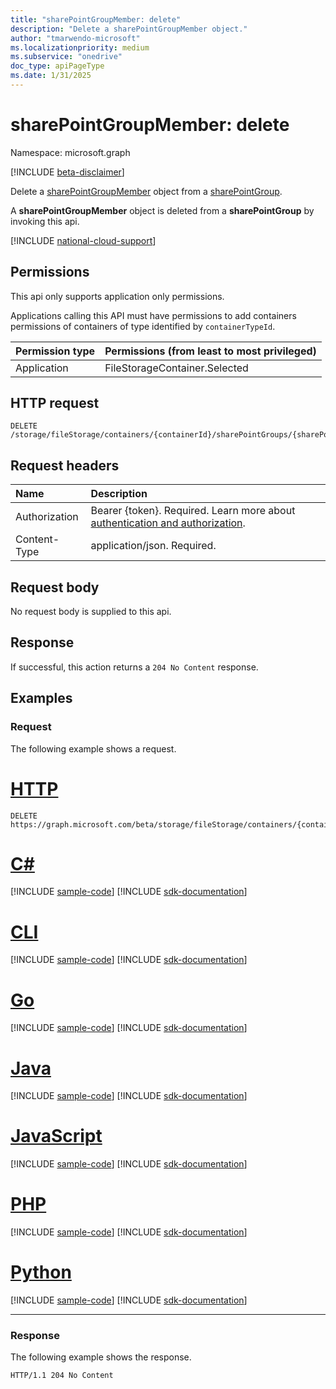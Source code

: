 ```yaml
---
title: "sharePointGroupMember: delete"
description: "Delete a sharePointGroupMember object."
author: "tmarwendo-microsoft"
ms.localizationpriority: medium
ms.subservice: "onedrive"
doc_type: apiPageType
ms.date: 1/31/2025
---
```


# sharePointGroupMember: delete  

Namespace: microsoft.graph

[!INCLUDE [beta-disclaimer](../../includes/beta-disclaimer.md)]

Delete a [sharePointGroupMember](../resources/sharepointgroupmember.md) object from a [sharePointGroup](../resources/sharepointgroup.md).

A **sharePointGroupMember** object is deleted from a **sharePointGroup** by invoking this api.

[!INCLUDE [national-cloud-support](../../includes/global-us.md)]

## Permissions

This api only supports application only permissions.

Applications calling this API must have permissions to add containers permissions of containers of type identified by `containerTypeId`.

| Permission type                        | Permissions (from least to most privileged) |
| :------------------------------------- | :------------------------------------------ |
| Application                            | FileStorageContainer.Selected               |

## HTTP request

<!-- {
  "blockType": "ignored"
}
-->
``` http
DELETE /storage/fileStorage/containers/{containerId}/sharePointGroups/{sharePointGroupId}/members/{groupMemberId}
```

## Request headers

|Name|Description|
|:---|:---|
| Authorization  | Bearer {token}. Required. Learn more about [authentication and authorization](/graph/auth/auth-concepts).|
| Content-Type   | application/json. Required. |

## Request body
No request body is supplied to this api.

## Response

If successful, this action returns a `204 No Content` response.

## Examples

### Request

The following example shows a request.

# [HTTP](#tab/http)
<!-- {
  "blockType": "request",
  "name": "delete_sharepointgroupmember"
}
-->
``` http
DELETE https://graph.microsoft.com/beta/storage/fileStorage/containers/{containerId}/sharePointGroups/{sharePointGroupId}/members/{groupMemberId}
```

# [C#](#tab/csharp)
[!INCLUDE [sample-code](../includes/snippets/csharp/activate-filestoragecontainer-csharp-snippets.md)]
[!INCLUDE [sdk-documentation](../includes/snippets/snippets-sdk-documentation-link.md)]

# [CLI](#tab/cli)
[!INCLUDE [sample-code](../includes/snippets/cli/activate-filestoragecontainer-cli-snippets.md)]
[!INCLUDE [sdk-documentation](../includes/snippets/snippets-sdk-documentation-link.md)]

# [Go](#tab/go)
[!INCLUDE [sample-code](../includes/snippets/go/activate-filestoragecontainer-go-snippets.md)]
[!INCLUDE [sdk-documentation](../includes/snippets/snippets-sdk-documentation-link.md)]

# [Java](#tab/java)
[!INCLUDE [sample-code](../includes/snippets/java/activate-filestoragecontainer-java-snippets.md)]
[!INCLUDE [sdk-documentation](../includes/snippets/snippets-sdk-documentation-link.md)]

# [JavaScript](#tab/javascript)
[!INCLUDE [sample-code](../includes/snippets/javascript/activate-filestoragecontainer-javascript-snippets.md)]
[!INCLUDE [sdk-documentation](../includes/snippets/snippets-sdk-documentation-link.md)]

# [PHP](#tab/php)
[!INCLUDE [sample-code](../includes/snippets/php/activate-filestoragecontainer-php-snippets.md)]
[!INCLUDE [sdk-documentation](../includes/snippets/snippets-sdk-documentation-link.md)]

# [Python](#tab/python)
[!INCLUDE [sample-code](../includes/snippets/python/activate-filestoragecontainer-python-snippets.md)]
[!INCLUDE [sdk-documentation](../includes/snippets/snippets-sdk-documentation-link.md)]

---

### Response

The following example shows the response.

<!-- {
  "blockType": "response",
  "truncated": true
}
-->
``` http
HTTP/1.1 204 No Content
```